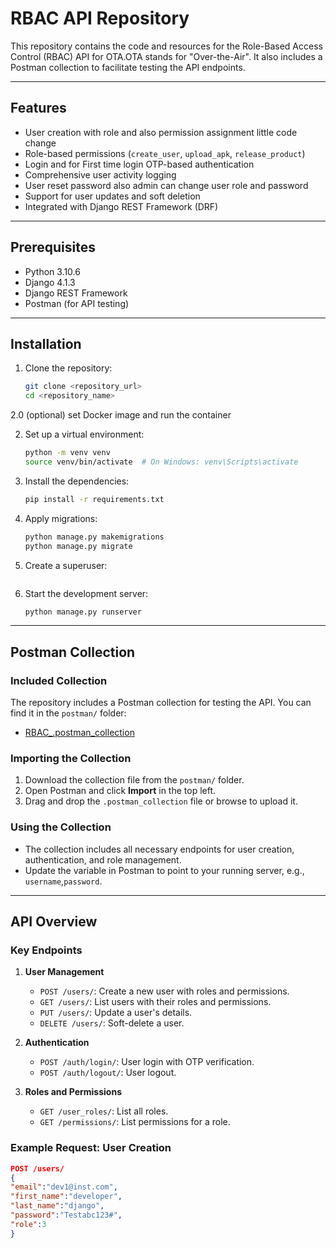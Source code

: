 # RBAC API Repository

This repository contains the code and resources for the Role-Based Access Control (RBAC) API for OTA.OTA stands for "Over-the-Air". It also includes a Postman collection to facilitate testing the API endpoints.

---

## Features
- User creation with role and also permission assignment little code change
- Role-based permissions (`create_user`, `upload_apk`, `release_product`)
- Login and for First time login OTP-based authentication
- Comprehensive user activity logging
- User reset password also admin can change user role and password
- Support for user updates and soft deletion
- Integrated with Django REST Framework (DRF)

---

## Prerequisites
- Python 3.10.6
- Django 4.1.3
- Django REST Framework
- Postman (for API testing)

---

## Installation

1. Clone the repository:
    ```bash
    git clone <repository_url>
    cd <repository_name>
    ``` 
2.0 (optional) set Docker image and run the container

2. Set up a virtual environment:
    ```bash
    python -m venv venv
    source venv/bin/activate  # On Windows: venv\Scripts\activate
    ```

3. Install the dependencies:
    ```bash
    pip install -r requirements.txt
    ```

4. Apply migrations:
    ```bash
    python manage.py makemigrations
    python manage.py migrate
    ```

5. Create a superuser:
    ```"django Custom migration set all permission assign and role creation with superuser 
    ```

6. Start the development server:
    ```bash
    python manage.py runserver
    ```

---

## Postman Collection

### Included Collection
The repository includes a Postman collection for testing the API. You can find it in the `postman/` folder:
- [RBAC_.postman_collection](postman/RBAC_.postman_collection)

### Importing the Collection
1. Download the collection file from the `postman/` folder.
2. Open Postman and click **Import** in the top left.
3. Drag and drop the `.postman_collection` file or browse to upload it.

### Using the Collection
- The collection includes all necessary endpoints for user creation, authentication, and role management.
- Update the variable in Postman to point to your running server, e.g., `username`,`password`.

---

## API Overview

### Key Endpoints
1. **User Management**
    - `POST /users/`: Create a new user with roles and permissions.
    - `GET /users/`: List users with their roles and permissions.
    - `PUT /users/`: Update a user's details.
    - `DELETE /users/`: Soft-delete a user.

2. **Authentication**
    - `POST /auth/login/`: User login with OTP verification.
    - `POST /auth/logout/`: User logout.

3. **Roles and Permissions**
    - `GET /user_roles/`: List all roles.
    - `GET /permissions/`: List permissions for a role.

### Example Request: User Creation
```json
POST /users/
{
"email":"dev1@inst.com",
"first_name":"developer",
"last_name":"django",
"password":"Testabc123#",
"role":3
}
